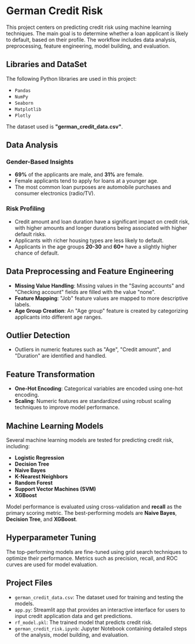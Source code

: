 # German Credit Risk

This project centers on predicting credit risk using machine learning techniques. The main goal is to determine whether a loan applicant is likely to default, based on their profile. The workflow includes data analysis, preprocessing, feature engineering, model building, and evaluation.

## Libraries and DataSet

The following Python libraries are used in this project:

- `Pandas`
- `NumPy`
- `Seaborn`
- `Matplotlib`
- `Plotly`

The dataset used is **"german_credit_data.csv"**.

## Data Analysis

### Gender-Based Insights
- **69%** of the applicants are male, and **31%** are female.
- Female applicants tend to apply for loans at a younger age.
- The most common loan purposes are automobile purchases and consumer electronics (radio/TV).

### Risk Profiling
- Credit amount and loan duration have a significant impact on credit risk, with higher amounts and longer durations being associated with higher default risks.
- Applicants with richer housing types are less likely to default.
- Applicants in the age groups **20-30** and **60+** have a slightly higher chance of default.

## Data Preprocessing and Feature Engineering

- **Missing Value Handling**: Missing values in the "Saving accounts" and "Checking account" fields are filled with the value "none".
- **Feature Mapping**: "Job" feature values are mapped to more descriptive labels.
- **Age Group Creation**: An "Age group" feature is created by categorizing applicants into different age ranges.

## Outlier Detection

- Outliers in numeric features such as "Age", "Credit amount", and "Duration" are identified and handled.

## Feature Transformation

- **One-Hot Encoding**: Categorical variables are encoded using one-hot encoding.
- **Scaling**: Numeric features are standardized using robust scaling techniques to improve model performance.

## Machine Learning Models

Several machine learning models are tested for predicting credit risk, including:

- **Logistic Regression**
- **Decision Tree**
- **Naive Bayes**
- **K-Nearest Neighbors**
- **Random Forest**
- **Support Vector Machines (SVM)**
- **XGBoost**

Model performance is evaluated using cross-validation and **recall** as the primary scoring metric. The best-performing models are **Naive Bayes**, **Decision Tree**, and **XGBoost**.

## Hyperparameter Tuning

The top-performing models are fine-tuned using grid search techniques to optimize their performance. Metrics such as precision, recall, and ROC curves are used for model evaluation.

## Project Files

- `german_credit_data.csv`: The dataset used for training and testing the models.
- `app.py`: Streamlit app that provides an interactive interface for users to input credit application data and get predictions.
- `rf_model.pkl`: The trained model that predicts credit risk.
- `german_credit_risk.ipynb`: Jupyter Notebook containing detailed steps of the analysis, model building, and evaluation.
